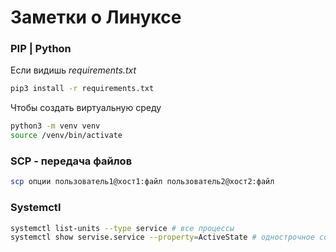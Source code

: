# Заметки о Линуксе

### PIP | Python

Если видишь *requirements.txt*

```bash
pip3 install -r requirements.txt
```

Чтобы создать виртуальную среду

```bash
python3 -m venv venv
source /venv/bin/activate
```

### 

### SCP - передача файлов

```bash
scp опции пользователь1@хост1:файл пользователь2@хост2:файл
```



### Systemctl

```bash
systemctl list-units --type service # все процессы
systemctl show servise.service --property=ActiveState # однострочное состояние процесса
```

